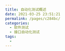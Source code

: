 ```yaml
---
title: 自动化测试概述
date: 2021-03-25 23:51:21
permalink: /pages/c284bc/
categories:
  - 软件测试
  - 接口自动化测试
tags:
  - 
---
```

